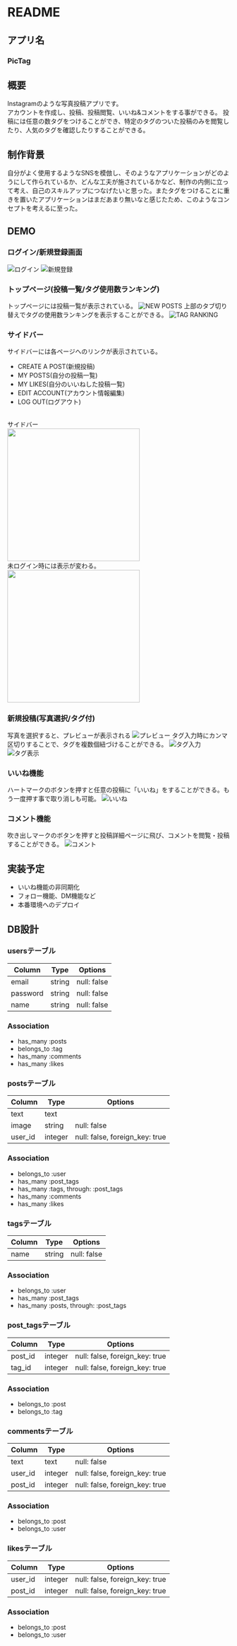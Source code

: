 # README

## アプリ名
### PicTag

## 概要
Instagramのような写真投稿アプリです。<br>
アカウントを作成し、投稿、投稿閲覧、いいね&コメントをする事ができる。
投稿には任意の数タグをつけることができ、特定のタグのついた投稿のみを閲覧したり、人気のタグを確認したりすることができる。

## 制作背景
自分がよく使用するようなSNSを模倣し、そのようなアプリケーションがどのようにして作られているか、どんな工夫が施されているかなど、制作の内側に立って考え、自己のスキルアップにつなげたいと思った。またタグをつけることに重きを置いたアプリケーションはまだあまり無いなと感じたため、このようなコンセプトを考えるに至った。

## DEMO
### ログイン/新規登録画面
![ログイン](https://user-images.githubusercontent.com/61592505/86577909-ee868300-bfb5-11ea-832c-15220d641794.png)
![新規登録](https://user-images.githubusercontent.com/61592505/86578229-6f457f00-bfb6-11ea-9732-2dfbe130f09f.png)

### トップページ(投稿一覧/タグ使用数ランキング)
トップページには投稿一覧が表示されている。
![NEW POSTS](https://user-images.githubusercontent.com/61592505/86578479-d400d980-bfb6-11ea-86b1-cd666c984250.gif)
上部のタブ切り替えでタグの使用数ランキングを表示することができる。
![TAG RANKING](https://user-images.githubusercontent.com/61592505/86584203-83da4500-bfbf-11ea-8135-26d39b5eccfa.gif)

### サイドバー
サイドバーには各ページへのリンクが表示されている。
- CREATE A POST(新規投稿)
- MY POSTS(自分の投稿一覧)
- MY LIKES(自分のいいねした投稿一覧)
- EDIT ACCOUNT(アカウント情報編集)
- LOG OUT(ログアウト) 
<br>
サイドバー<br>
<a href="サイドバー"><img src="https://user-images.githubusercontent.com/61592505/86588435-a2900a00-bfc6-11ea-9737-f6b7e6a2e490.png" width="300px;" /></a>
  <br>
未ログイン時には表示が変わる。<br>
<a href="未ログイン"><img src="https://user-images.githubusercontent.com/61592505/86587745-2b0dab00-bfc5-11ea-9e68-750a2309bf6a.png" width="300px;" /></a>

### 新規投稿(写真選択/タグ付)
写真を選択すると、プレビューが表示される
![プレビュー](https://user-images.githubusercontent.com/61592505/86586917-b0905b80-bfc3-11ea-8f14-e183b729647c.gif)
タグ入力時にカンマ区切りすることで、タグを複数個紐づけることができる。
![タグ入力](https://user-images.githubusercontent.com/61592505/86587529-be92ac00-bfc4-11ea-8e13-a01872fc2220.png)
![タグ表示](https://user-images.githubusercontent.com/61592505/86587667-044f7480-bfc5-11ea-8b87-0da8fbbd6f51.png)

### いいね機能
ハートマークのボタンを押すと任意の投稿に「いいね」をすることができる。もう一度押す事で取り消しも可能。
![いいね](https://user-images.githubusercontent.com/61592505/86588023-d0c11a00-bfc5-11ea-8493-f0058ab2cebb.gif)

### コメント機能
吹き出しマークのボタンを押すと投稿詳細ページに飛び、コメントを閲覧・投稿することができる。
![コメント](https://user-images.githubusercontent.com/61592505/86588924-99ec0380-bfc7-11ea-8a8d-83a0d29a5f73.gif)

## 実装予定
- いいね機能の非同期化
- フォロー機能、DM機能など
- 本番環境へのデプロイ

## DB設計
### usersテーブル
|Column|Type|Options|
|------|----|-------|
|email|string|null: false|
|password|string|null: false|
|name|string|null: false|
### Association
- has_many :posts
- belongs_to :tag
- has_many :comments
- has_many :likes

### postsテーブル
|Column|Type|Options|
|------|----|-------|
|text|text||
|image|string|null: false|
|user_id|integer|null: false, foreign_key: true|
### Association
- belongs_to :user
- has_many :post_tags
- has_many :tags,   through:  :post_tags
- has_many :comments
- has_many :likes

### tagsテーブル
|Column|Type|Options|
|------|----|-------|
|name|string|null: false|
### Association
- belongs_to :user
- has_many :post_tags
- has_many  :posts,  through:  :post_tags

### post_tagsテーブル
|Column|Type|Options|
|------|----|-------|
|post_id|integer|null: false, foreign_key: true|
|tag_id|integer|null: false, foreign_key: true|
### Association
- belongs_to :post
- belongs_to :tag

### commentsテーブル
|Column|Type|Options|
|------|----|-------|
|text|text|null: false|
|user_id|integer|null: false, foreign_key: true|
|post_id|integer|null: false, foreign_key: true|
### Association
- belongs_to :post
- belongs_to :user

### likesテーブル
|Column|Type|Options|
|------|----|-------|
|user_id|integer|null: false, foreign_key: true|
|post_id|integer|null: false, foreign_key: true|
### Association
- belongs_to :post
- belongs_to :user